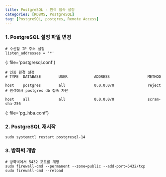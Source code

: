 ```yaml
---
title: PostgreSQL - 원격 접속 설정
categories: [RDBMS, PostgreSQL]
tag: [PostgreSQL, postgres, Remote Access]
---
```


### 1. PostgreSQL 설정 파일 변경

```shell
# 수신할 IP 주소 설정
listen_addresses = '*'
```
{: file='postgresql.conf'}

```shell
# 인증 환경 설정
# TYPE  DATABASE        USER            ADDRESS                 METHOD

host    postgres        all             0.0.0.0/0               reject  # 원격에서 postgres db 접속 차단

host    all             all             0.0.0.0/0               scram-sha-256
```
{: file='pg_hba.conf'}

### 2. PostgreSQL 재시작

```shell
sudo systemctl restart postgresql-14
```

### 3. 방화벽 개방

```shell
# 방화벽에서 5432 포트를 개방
sudo firewall-cmd --permanent --zone=public --add-port=5432/tcp
sudo firewall-cmd --reload
```
